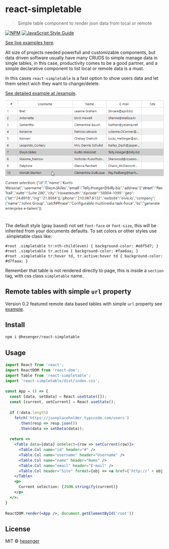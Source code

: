 # react-simpletable

> Simple table component to render json data from local or remote

[![NPM](https://img.shields.io/npm/v/react-simpletable.svg)](https://www.npmjs.com/package/react-simpletable)
[![JavaScript Style Guide](https://img.shields.io/badge/code_style-standard-brightgreen.svg)](https://standardjs.com)

[See live examples here](https://hesenger.com/react-simpletable).

All size of projects needed powerfull and customizable components, but data
driven software usually have many CRUDS to simple manage data in single tables, 
in this case, productivity comes to be a good partner, and a simple declarative 
component to list local or remote data is a must.

In this cases `react-simpletable` is a fast option to show users data and let them 
select wich they want to change/delete.

[See detailed example at /example](example).

![Example table rendering json](docs/example.png)

The default style (gray based) not set `font-face` or `font-size`, this 
will be inherited from your documents defaults. To set colors or other styles 
use .simpletable class like:

```
#root .simpletable tr:nth-child(even) { background-color: #e8f5d7; }
#root .simpletable tr.active { background-color: #fae6aa; }
#root .simpletable tr:hover td, tr.active:hover td { background-color: #d7faaa; }
```

Remember that table is not rendered directly to page, this is inside a `section` tag, 
with css class `simpletable` name.


## Remote tables with simple `url` property

Version 0.2 featured remote data based tables with simple `url` property see
[example](example).


## Install

```bash
npm i @hesenger/react-simpletable
```

## Usage

```jsx
import React from 'react';
import ReactDOM from 'react-dom';
import Table from 'react-simpletable';
import 'react-simpletable/dist/index.css';

const App = () => {
  const [data, setData] = React.useState([]);
  const [current, setCurrent] = React.useState();

  if (!data.length)
    fetch('https://jsonplaceholder.typicode.com/users')
      .then(resp => resp.json())
      .then(data => setData(data));

  return <>
    <Table data={data} onSelect={row => setCurrent(row)}>
      <Table.Col name="id" header="#" />
      <Table.Col name="username" header="Username" />
      <Table.Col name="name" header="Name" />
      <Table.Col name="email" header="E-mail" />
      <Table.Col header="Site" format={obj => <a href={'http://' + obj.website}>{obj.website}</a>} />
    </Table>
    <p>
      Current selection: {JSON.stringify(current)}
    </p>
  </>;
}

ReactDOM.render(<App />, document.getElementById('root'))
```

## License

MIT © [hesenger](https://github.com/hesenger)
